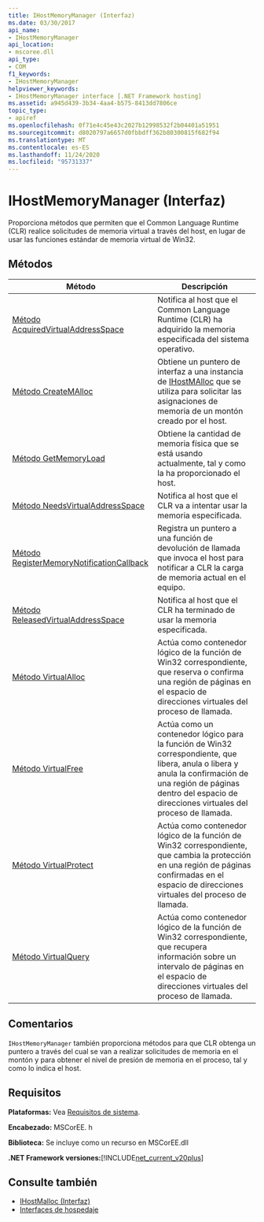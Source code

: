 ```yaml
---
title: IHostMemoryManager (Interfaz)
ms.date: 03/30/2017
api_name:
- IHostMemoryManager
api_location:
- mscoree.dll
api_type:
- COM
f1_keywords:
- IHostMemoryManager
helpviewer_keywords:
- IHostMemoryManager interface [.NET Framework hosting]
ms.assetid: a945d439-3b34-4aa4-b575-8413dd7806ce
topic_type:
- apiref
ms.openlocfilehash: 0f71e4c45e43c2027b12998532f2b04401a51951
ms.sourcegitcommit: d8020797a6657d0fbbdff362b80300815f682f94
ms.translationtype: MT
ms.contentlocale: es-ES
ms.lasthandoff: 11/24/2020
ms.locfileid: "95731337"
---
```

# <a name="ihostmemorymanager-interface"></a>IHostMemoryManager (Interfaz)

Proporciona métodos que permiten que el Common Language Runtime (CLR) realice solicitudes de memoria virtual a través del host, en lugar de usar las funciones estándar de memoria virtual de Win32.  
  
## <a name="methods"></a>Métodos  
  
|Método|Descripción|  
|------------|-----------------|  
|[Método AcquiredVirtualAddressSpace](ihostmemorymanager-acquiredvirtualaddressspace-method.md)|Notifica al host que el Common Language Runtime (CLR) ha adquirido la memoria especificada del sistema operativo.|  
|[Método CreateMAlloc](ihostmemorymanager-createmalloc-method.md)|Obtiene un puntero de interfaz a una instancia de [IHostMAlloc](ihostmalloc-interface.md) que se utiliza para solicitar las asignaciones de memoria de un montón creado por el host.|  
|[Método GetMemoryLoad](ihostmemorymanager-getmemoryload-method.md)|Obtiene la cantidad de memoria física que se está usando actualmente, tal y como la ha proporcionado el host.|  
|[Método NeedsVirtualAddressSpace](ihostmemorymanager-needsvirtualaddressspace-method.md)|Notifica al host que el CLR va a intentar usar la memoria especificada.|  
|[Método RegisterMemoryNotificationCallback](ihostmemorymanager-registermemorynotificationcallback-method.md)|Registra un puntero a una función de devolución de llamada que invoca el host para notificar a CLR la carga de memoria actual en el equipo.|  
|[Método ReleasedVirtualAddressSpace](ihostmemorymanager-releasedvirtualaddressspace-method.md)|Notifica al host que el CLR ha terminado de usar la memoria especificada.|  
|[Método VirtualAlloc](ihostmemorymanager-virtualalloc-method.md)|Actúa como contenedor lógico de la función de Win32 correspondiente, que reserva o confirma una región de páginas en el espacio de direcciones virtuales del proceso de llamada.|  
|[Método VirtualFree](ihostmemorymanager-virtualfree-method.md)|Actúa como un contenedor lógico para la función de Win32 correspondiente, que libera, anula o libera y anula la confirmación de una región de páginas dentro del espacio de direcciones virtuales del proceso de llamada.|  
|[Método VirtualProtect](ihostmemorymanager-virtualprotect-method.md)|Actúa como contenedor lógico de la función de Win32 correspondiente, que cambia la protección en una región de páginas confirmadas en el espacio de direcciones virtuales del proceso de llamada.|  
|[Método VirtualQuery](ihostmemorymanager-virtualquery-method.md)|Actúa como contenedor lógico de la función de Win32 correspondiente, que recupera información sobre un intervalo de páginas en el espacio de direcciones virtuales del proceso de llamada.|  
  
## <a name="remarks"></a>Comentarios  

 `IHostMemoryManager` también proporciona métodos para que CLR obtenga un puntero a través del cual se van a realizar solicitudes de memoria en el montón y para obtener el nivel de presión de memoria en el proceso, tal y como lo indica el host.  
  
## <a name="requirements"></a>Requisitos  

 **Plataformas:** Vea [Requisitos de sistema](../../get-started/system-requirements.md).  
  
 **Encabezado:** MSCorEE. h  
  
 **Biblioteca:** Se incluye como un recurso en MSCorEE.dll  
  
 **.NET Framework versiones:**[!INCLUDE[net_current_v20plus](../../../../includes/net-current-v20plus-md.md)]  
  
## <a name="see-also"></a>Consulte también

- [IHostMalloc (Interfaz)](ihostmalloc-interface.md)
- [Interfaces de hospedaje](hosting-interfaces.md)
